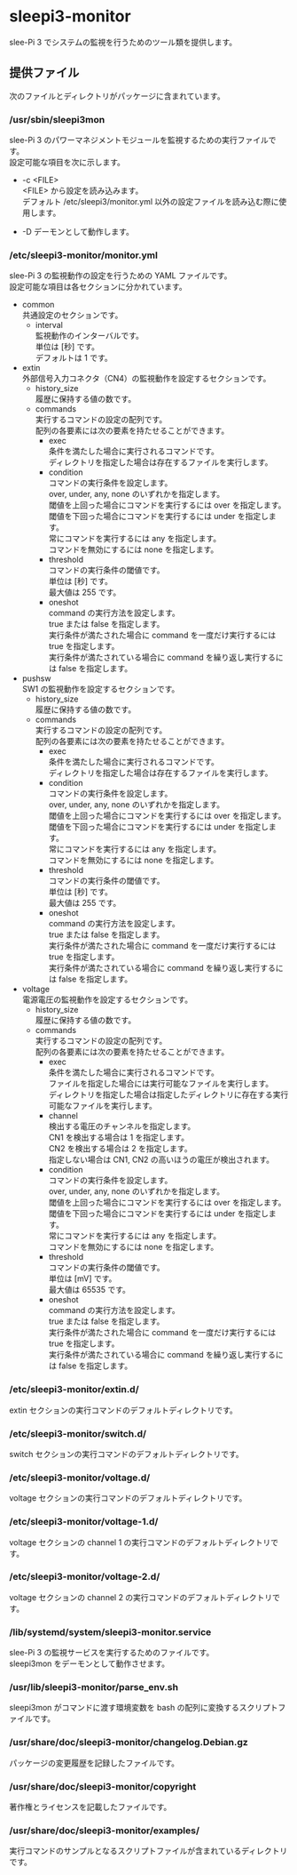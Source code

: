sleepi3-monitor
====================

slee-Pi 3 でシステムの監視を行うためのツール類を提供します。

## 提供ファイル  
次のファイルとディレクトリがパッケージに含まれています。

### /usr/sbin/sleepi3mon  
slee-Pi 3 のパワーマネジメントモジュールを監視するための実行ファイルです。  
設定可能な項目を次に示します。

* -c \<FILE\>  
  \<FILE\> から設定を読み込みます。  
  デフォルト /etc/sleepi3/monitor.yml 以外の設定ファイルを読み込む際に使用します。

* -D
  デーモンとして動作します。

### /etc/sleepi3-monitor/monitor.yml  
slee-Pi 3 の監視動作の設定を行うための YAML ファイルです。  
設定可能な項目は各セクションに分かれています。

* common  
  共通設定のセクションです。  
  - interval  
    監視動作のインターバルです。  
    単位は [秒] です。  
    デフォルトは 1 です。  
* extin  
  外部信号入力コネクタ（CN4）の監視動作を設定するセクションです。  
  - history_size  
    履歴に保持する値の数です。  
  - commands  
    実行するコマンドの設定の配列です。  
    配列の各要素には次の要素を持たせることができます。  
    + exec  
      条件を満たした場合に実行されるコマンドです。  
      ディレクトリを指定した場合は存在するファイルを実行します。
    + condition  
      コマンドの実行条件を設定します。  
      over, under, any, none のいずれかを指定します。  
      閾値を上回った場合にコマンドを実行するには over を指定します。  
      閾値を下回った場合にコマンドを実行するには under を指定します。  
      常にコマンドを実行するには any を指定します。  
      コマンドを無効にするには none を指定します。  
    + threshold  
      コマンドの実行条件の閾値です。  
      単位は [秒] です。  
      最大値は 255 です。  
    + oneshot  
      command の実行方法を設定します。  
      true または false を指定します。  
      実行条件が満たされた場合に command を一度だけ実行するには true を指定します。    
      実行条件が満たされている場合に command を繰り返し実行するには false を指定します。  
* pushsw  
  SW1 の監視動作を設定するセクションです。  
  - history_size  
    履歴に保持する値の数です。  
  - commands  
    実行するコマンドの設定の配列です。  
    配列の各要素には次の要素を持たせることができます。  
    + exec  
      条件を満たした場合に実行されるコマンドです。  
      ディレクトリを指定した場合は存在するファイルを実行します。
    + condition  
      コマンドの実行条件を設定します。  
      over, under, any, none のいずれかを指定します。  
      閾値を上回った場合にコマンドを実行するには over を指定します。  
      閾値を下回った場合にコマンドを実行するには under を指定します。  
      常にコマンドを実行するには any を指定します。  
      コマンドを無効にするには none を指定します。  
    + threshold  
      コマンドの実行条件の閾値です。  
      単位は [秒] です。  
      最大値は 255 です。  
    + oneshot  
      command の実行方法を設定します。  
      true または false を指定します。  
      実行条件が満たされた場合に command を一度だけ実行するには true を指定します。    
      実行条件が満たされている場合に command を繰り返し実行するには false を指定します。  
* voltage  
  電源電圧の監視動作を設定するセクションです。  
  - history_size  
    履歴に保持する値の数です。  
  - commands  
    実行するコマンドの設定の配列です。  
    配列の各要素には次の要素を持たせることができます。  
    + exec  
      条件を満たした場合に実行されるコマンドです。  
      ファイルを指定した場合には実行可能なファイルを実行します。  
      ディレクトリを指定した場合は指定したディレクトリに存在する実行可能なファイルを実行します。
    + channel  
      検出する電圧のチャンネルを指定します。  
      CN1 を検出する場合は 1 を指定します。  
      CN2 を検出する場合は 2 を指定します。  
      指定しない場合は CN1, CN2 の高いほうの電圧が検出されます。
    + condition  
      コマンドの実行条件を設定します。  
      over, under, any, none のいずれかを指定します。  
      閾値を上回った場合にコマンドを実行するには over を指定します。  
      閾値を下回った場合にコマンドを実行するには under を指定します。  
      常にコマンドを実行するには any を指定します。  
      コマンドを無効にするには none を指定します。  
    + threshold  
      コマンドの実行条件の閾値です。  
      単位は [mV] です。  
      最大値は 65535 です。  
    + oneshot  
      command の実行方法を設定します。  
      true または false を指定します。  
      実行条件が満たされた場合に command を一度だけ実行するには true を指定します。    
      実行条件が満たされている場合に command を繰り返し実行するには false を指定します。

### /etc/sleepi3-monitor/extin.d/
extin セクションの実行コマンドのデフォルトディレクトリです。

### /etc/sleepi3-monitor/switch.d/
switch セクションの実行コマンドのデフォルトディレクトリです。

### /etc/sleepi3-monitor/voltage.d/
voltage セクションの実行コマンドのデフォルトディレクトリです。

### /etc/sleepi3-monitor/voltage-1.d/
voltage セクションの channel 1 の実行コマンドのデフォルトディレクトリです。

### /etc/sleepi3-monitor/voltage-2.d/
voltage セクションの channel 2 の実行コマンドのデフォルトディレクトリです。

### /lib/systemd/system/sleepi3-monitor.service  
slee-Pi 3 の監視サービスを実行するためのファイルです。  
sleepi3mon をデーモンとして動作させます。

### /usr/lib/sleepi3-monitor/parse_env.sh  
sleepi3mon がコマンドに渡す環境変数を bash の配列に変換するスクリプトファイルです。

### /usr/share/doc/sleepi3-monitor/changelog.Debian.gz  
パッケージの変更履歴を記録したファイルです。

### /usr/share/doc/sleepi3-monitor/copyright  
著作権とライセンスを記載したファイルです。

### /usr/share/doc/sleepi3-monitor/examples/
実行コマンドのサンプルとなるスクリプトファイルが含まれているディレクトリです。
